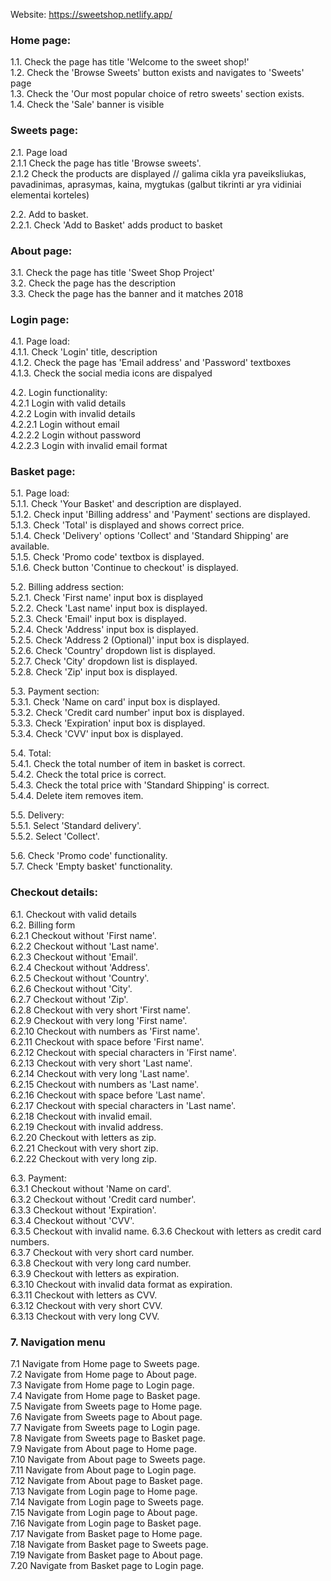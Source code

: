 Website: https://sweetshop.netlify.app/

### Home page: 
1.1. Check the page has title 'Welcome to the sweet shop!'   
1.2. Check the 'Browse Sweets' button exists and navigates to 'Sweets' page     
1.3. Check the 'Our most popular choice of retro sweets' section exists.  
1.4. Check the 'Sale' banner is visible 

### Sweets page:
2.1. Page load   
    2.1.1 Check the page has title 'Browse sweets'.  
    2.1.2 Check the products are displayed // galima cikla yra paveiksliukas, pavadinimas, aprasymas, kaina, mygtukas (galbut tikrinti ar yra vidiniai elementai korteles) 

2.2. Add to basket.   
    2.2.1. Check 'Add to Basket' adds product to basket

### About page:
3.1. Check the page has title 'Sweet Shop Project'    
3.2. Check the page has the description  
3.3. Check the page has the banner and it matches 2018

### Login page: 
4.1. Page load:   
    4.1.1. Check 'Login' title, description  
    4.1.2. Check the page has 'Email address' and 'Password' textboxes  
    4.1.3. Check the social media icons are dispalyed  

4.2. Login functionality:   
    4.2.1 Login with valid details  
    4.2.2 Login with invalid details  
        4.2.2.1 Login without email  
        4.2.2.2 Login without password    
        4.2.2.3 Login with invalid email format  

### Basket page:
5.1. Page load:   
    5.1.1. Check 'Your Basket' and description are displayed.  
    5.1.2. Check input 'Billing address' and 'Payment' sections are displayed.   
    5.1.3. Check 'Total' is displayed and shows correct price.   
    5.1.4. Check 'Delivery' options 'Collect' and 'Standard Shipping' are available.   
    5.1.5. Check 'Promo code' textbox is displayed.    
    5.1.6. Check button 'Continue to checkout' is displayed.  

5.2. Billing address section:   
    5.2.1. Check 'First name' input box is displayed    
    5.2.2. Check 'Last name' input box is displayed.  
    5.2.3. Check 'Email' input box is displayed.  
    5.2.4. Check 'Address' input box is displayed.  
    5.2.5. Check 'Address 2 (Optional)' input box is displayed.   
    5.2.6. Check 'Country' dropdown list is displayed.   
    5.2.7. Check 'City' dropdown list is displayed.   
    5.2.8. Check 'Zip' input box is displayed.    

5.3. Payment section:   
    5.3.1. Check 'Name on card' input box is displayed.    
    5.3.2. Check 'Credit card number' input box is displayed.  
    5.3.3. Check 'Expiration' input box is displayed.  
    5.3.4. Check 'CVV' input box is displayed.  

5.4. Total:    
    5.4.1. Check the total number of item in basket is correct.  
    5.4.2. Check the total price is correct.   
    5.4.3. Check the total price with 'Standard Shipping' is correct.  
    5.4.4. Delete item removes item.  

5.5. Delivery:   
    5.5.1. Select 'Standard delivery'.       
    5.5.2. Select 'Collect'.   

5.6. Check 'Promo code' functionality.  
5.7. Check 'Empty basket' functionality.   

### Checkout details:
6.1. Checkout with valid details  
6.2. Billing form  
    6.2.1 Checkout without 'First name'.  
    6.2.2 Checkout without 'Last name'.  
    6.2.3 Checkout without 'Email'.   
    6.2.4 Checkout without 'Address'.     
    6.2.5 Checkout without 'Country'.   
    6.2.6 Checkout without 'City'.   
    6.2.7 Checkout without 'Zip'.     
    6.2.8 Checkout with very short 'First name'.  
    6.2.9 Checkout with very long 'First name'.   
    6.2.10 Checkout with numbers as 'First name'.   
    6.2.11 Checkout with space before 'First name'.   
    6.2.12 Checkout with special characters in 'First name'.   
    6.2.13 Checkout with very short 'Last name'.   
    6.2.14 Checkout with very long 'Last name'.   
    6.2.15 Checkout with numbers as 'Last name'.    
    6.2.16 Checkout with space before 'Last name'.   
    6.2.17 Checkout with special characters in 'Last name'.    
    6.2.18 Checkout with invalid email.    
    6.2.19 Checkout with invalid address.    
    6.2.20 Checkout with letters as zip.        
    6.2.21 Checkout with very short zip.   
    6.2.22 Checkout with very long zip.   


6.3. Payment:   
    6.3.1 Checkout without 'Name on card'.       
    6.3.2 Checkout without 'Credit card number'.     
    6.3.3 Checkout without 'Expiration'.   
    6.3.4 Checkout without 'CVV'.  
    6.3.5 Checkout with invalid name.
    6.3.6 Checkout with letters as credit card numbers.   
    6.3.7 Checkout with very short card number.    
    6.3.8 Checkout with very long card number.     
    6.3.9 Checkout with letters as expiration.   
    6.3.10 Checkout with invalid data format as expiration.    
    6.3.11 Checkout with letters as CVV.     
    6.3.12 Checkout with very short CVV.   
    6.3.13 Checkout with very long CVV.      

### 7. Navigation menu
7.1 Navigate from Home page to Sweets page.   
7.2 Navigate from Home page to About page.    
7.3 Navigate from Home page to Login page.      
7.4 Navigate from Home page to Basket page.     
7.5 Navigate from Sweets page to Home page.    
7.6 Navigate from Sweets page to About page.     
7.7 Navigate from Sweets page to Login page.    
7.8 Navigate from Sweets page to Basket page.    
7.9 Navigate from About page to Home page.    
7.10 Navigate from About page to Sweets page.    
7.11 Navigate from About page to Login page.    
7.12 Navigate from About page to Basket page.    
7.13 Navigate from Login page to Home page.    
7.14 Navigate from Login page to Sweets page.    
7.15 Navigate from Login page to About page.    
7.16 Navigate from Login page to Basket page.    
7.17 Navigate from Basket page to Home page.    
7.18 Navigate from Basket page to Sweets page.    
7.19 Navigate from Basket page to About page.    
7.20 Navigate from Basket page to Login page. 
